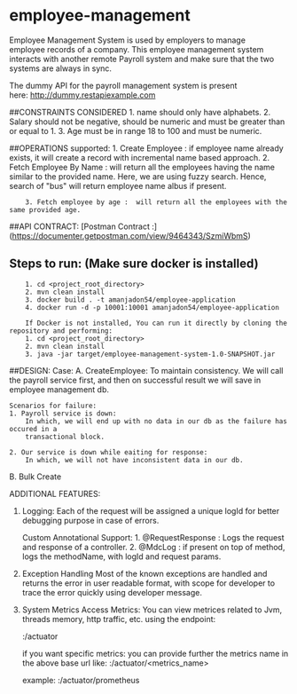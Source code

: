 # employee-management
Employee Management System is used by employers to manage employee records of a company. This employee management system interacts with another
remote Payroll system and make sure that the two systems are always in sync. 

The dummy API for the payroll management system is present here: http://dummy.restapiexample.com

##CONSTRAINTS CONSIDERED
        1. name should only have alphabets.
        2. Salary should not be negative, should be numeric and must be greater than or equal to 1.
        3. Age must be in range 18 to 100 and must be numeric.
    
##OPERATIONS supported:
        1. Create Employee : if employee name already exists, it will create a record with incremental name based approach.
        2. Fetch Employee By Name : will return all the employees having the name similar to the provided name. 
                            Here, we are using fuzzy search. Hence, search of "bus" will return employee name albus if present.
                            
        3. Fetch employee by age :  will return all the employees with the same provided age.

##API CONTRACT:
[Postman Contract :] (https://documenter.getpostman.com/view/9464343/SzmiWbmS)

## Steps to run: (Make sure docker is installed)
        1. cd <project_root_directory>
        2. mvn clean install
        3. docker build . -t amanjadon54/employee-application
        4. docker run -d -p 10001:10001 amanjadon54/employee-application

        If Docker is not installed, You can run it directly by cloning the repository and performing:
        1. cd <project_root_directory>
        2. mvn clean install
        3. java -jar target/employee-management-system-1.0-SNAPSHOT.jar

##DESIGN:
Case:
A. CreateEmployee:
    To maintain consistency. We will call the payroll service first, and then on successful result we will save in employee
    management db.
    
    Scenarios for failure:
    1. Payroll service is down: 
        In which, we will end up with no data in our db as the failure has occured in a 
        transactional block.
        
    2. Our service is down while eaiting for response:
        In which, we will not have inconsistent data in our db.

B. Bulk Create

ADDITIONAL FEATURES:
1. Logging: 
Each of the request will be assigned a unique logId for better debugging purpose in case of errors.

    Custom Annotational Support:
        1. @RequestResponse : Logs the request and response of a controller.
        2. @MdcLog : if present on top of method, logs the methodName, with logId and request params.

2. Exception Handling
    Most of the known exceptions are handled and returns the error in user readable format, with scope for developer
    to trace the error quickly using developer message.
    
3. System Metrics
    Access Metrics:
    You can view metrices related to Jvm, threads memory, http traffic, etc. using the endpoint:
    
    <host>:<port>/actuator
    
    if you want specific metrics:
    you can provide further the metrics name in the above base url like:
    <host>:<port>/actuator/<metrics_name>
    
    example:
    <host>:<port>/actuator/prometheus
    
    
    





